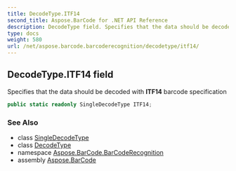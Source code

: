 ```yaml
---
title: DecodeType.ITF14
second_title: Aspose.BarCode for .NET API Reference
description: DecodeType field. Specifies that the data should be decoded with ITF14 barcode specification
type: docs
weight: 580
url: /net/aspose.barcode.barcoderecognition/decodetype/itf14/
---
```

## DecodeType.ITF14 field

Specifies that the data should be decoded with **ITF14** barcode specification

```csharp
public static readonly SingleDecodeType ITF14;
```

### See Also

* class [SingleDecodeType](../../singledecodetype/)
* class [DecodeType](../)
* namespace [Aspose.BarCode.BarCodeRecognition](../../decodetype/)
* assembly [Aspose.BarCode](../../../)


